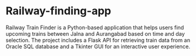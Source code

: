 # Railway-finding-app
Railway Train Finder is a Python-based application that helps users find upcoming trains between Jalna and Aurangabad based on time and day selection. The project includes a Flask API for retrieving train data from an Oracle SQL database and a Tkinter GUI for an interactive user experience.
